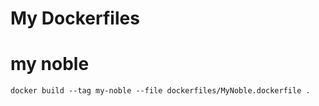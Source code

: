 # My Dockerfiles

# my noble

```
docker build --tag my-noble --file dockerfiles/MyNoble.dockerfile .
```